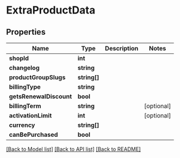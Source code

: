 # ExtraProductData

## Properties
Name | Type | Description | Notes
------------ | ------------- | ------------- | -------------
**shopId** | **int** |  | 
**changelog** | **string** |  | 
**productGroupSlugs** | **string[]** |  | 
**billingType** | **string** |  | 
**getsRenewalDiscount** | **bool** |  | 
**billingTerm** | **string** |  | [optional] 
**activationLimit** | **int** |  | [optional] 
**currency** | **string[]** |  | 
**canBePurchased** | **bool** |  | 

[[Back to Model list]](../../README.md#documentation-for-models) [[Back to API list]](../../README.md#documentation-for-api-endpoints) [[Back to README]](../../README.md)

